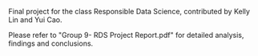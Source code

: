 Final project for the class Responsible Data Science, contributed by Kelly Lin and Yui Cao.

Please refer to "Group 9- RDS Project Report.pdf" for detailed analysis, findings and conclusions. 
